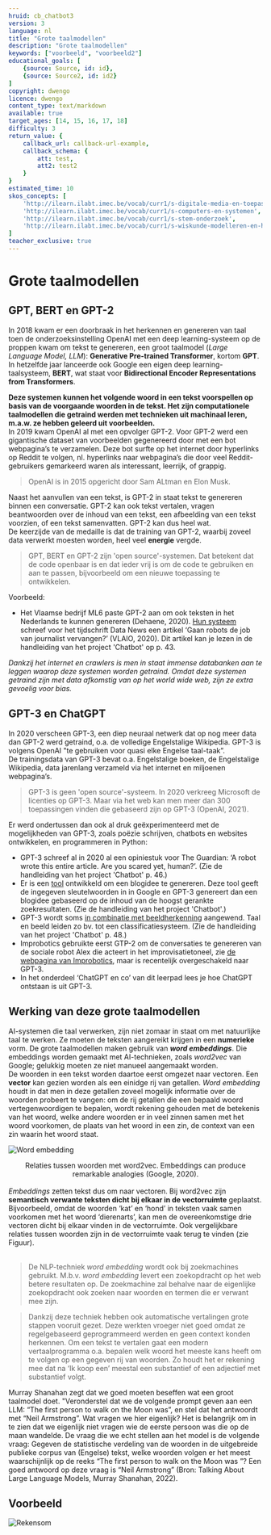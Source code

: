 ```yaml
---
hruid: cb_chatbot3
version: 3
language: nl
title: "Grote taalmodellen"
description: "Grote taalmodellen"
keywords: ["voorbeeld", "voorbeeld2"]
educational_goals: [
    {source: Source, id: id}, 
    {source: Source2, id: id2}
]
copyright: dwengo
licence: dwengo
content_type: text/markdown
available: true
target_ages: [14, 15, 16, 17, 18]
difficulty: 3
return_value: {
    callback_url: callback-url-example,
    callback_schema: {
        att: test,
        att2: test2
    }
}
estimated_time: 10
skos_concepts: [
    'http://ilearn.ilabt.imec.be/vocab/curr1/s-digitale-media-en-toepassingen', 
    'http://ilearn.ilabt.imec.be/vocab/curr1/s-computers-en-systemen', 
    'http://ilearn.ilabt.imec.be/vocab/curr1/s-stem-onderzoek', 
    'http://ilearn.ilabt.imec.be/vocab/curr1/s-wiskunde-modelleren-en-heuristiek'
]
teacher_exclusive: true
---
```


# Grote taalmodellen 
## GPT, BERT en GPT-2
In 2018 kwam er een doorbraak in het herkennen en genereren van taal toen de onderzoeksinstelling OpenAI met een deep learning-systeem op de proppen kwam
om tekst te genereren, een groot taalmodel (*Large Language Model, LLM*): **Generative Pre-trained Transformer**, kortom **GPT**. In hetzelfde jaar lanceerde ook Google een eigen deep learning-taalsysteem, **BERT**, wat staat voor **Bidirectional Encoder Representations from Transformers**.<br>

**Deze systemen kunnen het volgende woord in een tekst voorspellen op basis van de voorgaande woorden in de tekst. Het zijn computationele taalmodellen die getraind werden met technieken uit machinaal leren, m.a.w. ze hebben geleerd uit voorbeelden.** <br>
In 2019 kwam OpenAI al met een opvolger GPT-2. Voor GPT-2 werd een gigantische dataset van voorbeelden gegenereerd door met een bot webpagina’s te verzamelen. Deze bot surfte op het internet door hyperlinks op Reddit te volgen, nl. hyperlinks naar webpagina’s die door veel Reddit-gebruikers gemarkeerd waren als interessant, leerrijk, of grappig.<br> 

> OpenAI is in 2015 opgericht door Sam ALtman en Elon Musk.

Naast het aanvullen van een tekst, is GPT-2 in staat tekst te genereren binnen een conversatie. GPT-2 kan ook tekst vertalen, vragen beantwoorden over de inhoud van een tekst, een afbeelding van een tekst voorzien, of een tekst samenvatten. GPT-2 kan dus heel wat. <br>
De keerzijde van de medaille is dat de training van GPT-2, waarbij zoveel data verwerkt moesten worden, heel veel **energie** vergde.

> GPT, BERT en GPT-2 zijn 'open source'-systemen. Dat betekent dat de code openbaar is en dat ieder vrij is om de code te gebruiken en aan te passen, bijvoorbeeld om een nieuwe toepassing te ontwikkelen. 

Voorbeeld:
-  Het Vlaamse bedrijf ML6 paste GPT-2 aan om ook teksten in het Nederlands te kunnen genereren (Dehaene, 2020). [Hun systeem](https://gpt2.ml6.eu/nl) schreef voor het tijdschrift Data News een artikel ‘Gaan robots de job van journalist vervangen?’ (VLAIO, 2020). Dit artikel kan je lezen in de handleiding van het project 'Chatbot' op p. 43.

*Dankzij het internet en crawlers is men in staat immense databanken aan te leggen waarop deze systemen worden getraind. Omdat deze systemen getraind zijn
met data afkomstig van op het world wide web, zijn ze extra gevoelig voor bias.*
 

## GPT-3 en ChatGPT
In 2020 verscheen GPT-3, een diep neuraal netwerk dat op nog meer data dan GPT-2 werd getraind, o.a. de volledige Engelstalige Wikipedia. GPT-3 is volgens OpenAI "te gebruiken voor quasi elke Engelse taal-taak”.<br>
De trainingsdata van GPT-3 bevat o.a. Engelstalige boeken, de Engelstalige Wikipedia, data jarenlang verzameld via het internet en miljoenen webpagina’s.

> GPT-3 is geen 'open source'-systeem. In 2020 verkreeg Microsoft de licenties op GPT-3. Maar via het web kan men meer dan 300 toepassingen vinden die gebaseerd zijn op GPT-3 (OpenAI, 2021).

Er werd ondertussen dan ook al druk geëxperimenteerd met de mogelijkheden van GPT-3, zoals poëzie schrijven, chatbots en websites ontwikkelen, en programmeren in Python:
-  GPT-3 schreef al in 2020 al een opiniestuk voor The Guardian: ‘A robot wrote this entire article. Are you scared yet, human?’. (Zie de handleiding van het project 'Chatbot' p. 46.)
-  Er is een [tool](https://www.usetopic.com/blog-idea-generator) ontwikkeld om een blogidee te genereren. Deze tool geeft de ingegeven sleutelwoorden in in Google en GPT-3 genereert dan een blogidee gebaseerd op de inhoud van de hoogst gerankte zoekresultaten. (Zie de handleiding van het project 'Chatbot'.)
-  GPT-3 wordt soms [in combinatie met beeldherkenning](https://javifuentes94-clip-playground-app-haepeo.streamlit.app/) aangewend. Taal en beeld leiden zo bv. tot een classificatiesysteem. (Zie de handleiding van het project 'Chatbot' p. 48.)
-  Improbotics gebruikte eerst GTP-2 om de conversaties te genereren van de sociale robot Alex die acteert in het improvisatietoneel, zie [de webpagina van Improbotics](http://www.erlnmyr.be/voorstellingen/improbotics/), maar is recentelijk overgeschakeld naar GPT-3.
-  In het onderdeel ‘ChatGPT en co’ van dit leerpad lees je hoe ChatGPT ontstaan is uit GPT-3. 

## Werking van deze grote taalmodellen

AI-systemen die taal verwerken, zijn niet zomaar in staat om met natuurlijke taal te werken. Ze moeten de teksten aangereikt krijgen in een **numerieke** vorm. De grote taalmodellen maken gebruik van ***word embeddings***. Die embeddings worden gemaakt met AI-technieken, zoals *word2vec* van Google; gelukkig moeten ze niet manueel aangemaakt worden. <br>
De woorden in een tekst worden daartoe eerst omgezet naar vectoren. Een **vector** kan gezien worden als een einidge rij van getallen. *Word embedding* houdt in dat men in deze getallen zoveel mogelijk informatie over de woorden probeert te vangen: om de rij getallen die een bepaald woord vertegenwoordigen te bepalen, wordt rekening gehouden met de betekenis van het woord, welke andere woorden er in veel zinnen samen met het woord voorkomen, de plaats van het woord in een zin, de context van een zin waarin het woord staat. 

![Word embedding](embed/wordtovec1.png "Word embedding word2vec")
<center>Relaties tussen woorden met word2vec. Embeddings can produce remarkable analogies (Google, 2020).</center> 

<br>
<em>Embeddings</em> zetten tekst dus om naar vectoren. Bij word2vec zijn <b>semantisch verwante teksten dicht bij elkaar in de vectorruimte</b> geplaatst. Bijvoorbeeld, omdat de woorden ‘kat’ en ‘hond’ in teksten vaak samen voorkomen met het woord ‘dierenarts’, kan men de overeenkomstige drie vectoren dicht bij elkaar vinden in de vectorruimte. Ook vergelijkbare relaties tussen woorden zijn in de vectorruimte vaak terug te vinden (zie Figuur).<br><br>

> De NLP-techniek *word embedding* wordt ook bij zoekmachines gebruikt. M.b.v. *word embedding* levert een zoekopdracht op het web betere resultaten op. De zoekmachine zal behalve naar de eigenlijke zoekopdracht ook zoeken naar woorden en termen die er verwant mee zijn. 

> Dankzij deze techniek hebben ook automatische vertalingen grote stappen vooruit gezet. Deze werkten vroeger niet goed omdat ze regelgebaseerd geprogrammeerd werden en geen context konden herkennen. Om een tekst te vertalen gaat een modern vertaalprogramma o.a. bepalen welk woord het meeste kans heeft om te volgen op een gegeven rij van woorden. Zo houdt het er rekening mee dat na ‘Ik koop een’ meestal een substantief of een adjectief met substantief volgt. 

<div class="alert alert-box alert-info">
    Murray Shanahan zegt dat we goed moeten beseffen wat een groot taalmodel doet. "Veronderstel dat we de volgende prompt geven aan een LLM: “The first person to walk on the Moon was”,  en stel dat het antwoordt met “Neil Armstrong”. Wat vragen we hier eigenlijk? Het is belangrijk om in te zien dat we eigenlijk niet vragen wie de eerste persoon was die op de maan wandelde. De vraag die we echt stellen aan het model is de volgende vraag:  Gegeven de  statistische verdeling van de woorden in de uitgebreide publieke corpus van (Engelse) tekst, welke woorden volgen er het meest waarschijnlijk op de reeks “The first person to walk on the Moon was ”? Een goed antwoord op deze vraag is “Neil Armstrong” (Bron: Talking About Large Language Models, Murray Shanahan, 2022).
</div>

## Voorbeeld

![Rekensom](embed/chatgptrekent.png "Rekensom wordt geïnterpreteerd door ChatGPT")
